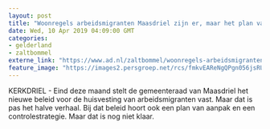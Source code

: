 ```yaml
---
layout: post
title: "Woonregels arbeidsmigranten Maasdriel zijn er, maar het plan van aanpak ontbreekt nog"
date: Wed, 10 Apr 2019 04:09:00 GMT
categories: 
- gelderland 
- zaltbommel 
externe_link: "https://www.ad.nl/zaltbommel/woonregels-arbeidsmigranten-maasdriel-zijn-er-maar-het-plan-van-aanpak-ontbreekt-nog~a981c039/"
feature_image: "https://images2.persgroep.net/rcs/fmkvEAReNgQPgn056jsRUL-ChA0/diocontent/121415600/_fitwidth/400/?appId=21791a8992982cd8da851550a453bd7f&quality=0.7"
---
```


KERKDRIEL - Eind deze maand stelt de gemeenteraad van Maasdriel het nieuwe beleid voor de huisvesting van arbeidsmigranten vast. Maar dat is pas het halve verhaal. Bij dat beleid hoort ook een plan van aanpak en een controlestrategie. Maar dat is nog niet klaar.
